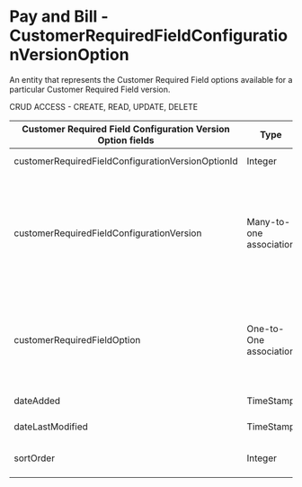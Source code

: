 # Pay and Bill - CustomerRequiredFieldConfigurationVersionOption

An entity that represents the Customer Required Field options available for a particular Customer Required Field version.

CRUD ACCESS - CREATE, READ, UPDATE, DELETE

<table>
    <colgroup>
        <col width="20%" />
        <col width="20%" />
        <col width="20%" />
        <col width="20%" />
        <col width="20%" />
    </colgroup>
    <thead>
        <tr class="header">
            <th>Customer Required Field Configuration Version Option fields</th>
            <th>Type</th>
            <th>Description</th>
            <th>Not null</th>
            <th>Read-only</th>
        </tr>
    </thead>
    <tbody>
        <tr class="even">
            <td>customerRequiredFieldConfigurationVersionOptionId</td>
            <td>Integer</td>
            <td>Unique identifier for this entity.</td>
            <td>X</td>
            <td>X</td>
        </tr>
        <tr class="odd">
            <td>customerRequiredFieldConfigurationVersion</td>
            <td>Many-to-one association</td>
            <td>
                <p>The associated Customer Required Field version.</p>
                <p>Default fields:</p>
                <ul>
                    <li>id</li>
                    <li>effectiveDate</li>
                    <li>effectiveEndDate</li>
                </ul>
            </td>
            <td>X</td>
            <td>X</td>
        </tr>
        <tr class="even">
            <td>customerRequiredFieldOption</td>
            <td>One-to-One association</td>
            <td>
                <p>The associated Customer Required Field option.</p>
                <p>Default fields:</p>
                <ul>
                    <li>id</li>
                </ul>
            </td>
            <td>X</td>
            <td></td>
        </tr>
        <tr class="even">
            <td>dateAdded</td>
            <td>TimeStamp</td>
            <td>Date the entity was added.</td>
            <td>X</td>
            <td>X</td>
        </tr>
        <tr class="odd">
            <td>dateLastModified</td>
            <td>TimeStamp</td>
            <td>Date the entity was modified last.</td>
            <td>X</td>
            <td>X</td>
        </tr>
        <tr class="even">
            <td>sortOrder</td>
            <td>Integer</td>
            <td>The order this versionOption will use for sorting.</td>
            <td>X</td>
            <td></td>
        </tr>
    </tbody>
</table>


